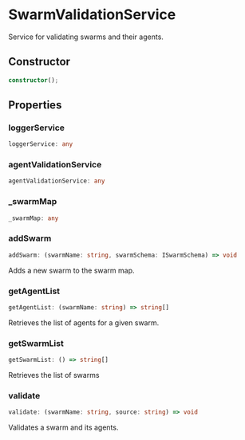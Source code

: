 # SwarmValidationService

Service for validating swarms and their agents.

## Constructor

```ts
constructor();
```

## Properties

### loggerService

```ts
loggerService: any
```

### agentValidationService

```ts
agentValidationService: any
```

### _swarmMap

```ts
_swarmMap: any
```

### addSwarm

```ts
addSwarm: (swarmName: string, swarmSchema: ISwarmSchema) => void
```

Adds a new swarm to the swarm map.

### getAgentList

```ts
getAgentList: (swarmName: string) => string[]
```

Retrieves the list of agents for a given swarm.

### getSwarmList

```ts
getSwarmList: () => string[]
```

Retrieves the list of swarms

### validate

```ts
validate: (swarmName: string, source: string) => void
```

Validates a swarm and its agents.
